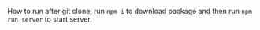 How to run
after git clone, run `npm i` to download package and then run `npm run server` to start server.